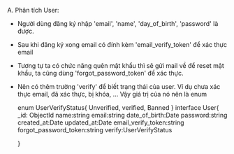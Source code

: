 A. Phân tích User:
- Người dùng đăng ký nhập 'email', 'name', 'day_of_birth', 'password' là được.
- Sau khi đăng ký xong email có đính kèm 'email_verify_token' để xác thực email
- Tương tự ta có chức năng quên mật khẩu thì sẽ gửi mail về để reset mật khẩu, ta cũng dùng 'forgot_password_token' để xác thực.
- Nên có thêm trường 'verify' để biết trạng thái của user. Ví dụ chưa xác thực email, đã xác thực, bị khóa, ... Vậy giá trị của nó nên là enum


    enum UserVerifyStatus{
        Unverified,
        verified,
        Banned
    }
    interface User{
        _id: ObjectId
        name:string
        email:string
        date_of_birth:Date
        password:string
        created_at:Date
        updated_at:Date
        email_verify_token:string
        forgot_password_token:string
        verify:UserVerifyStatus
        
    }
